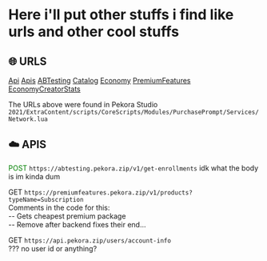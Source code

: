 # Here i'll put other stuffs i find like urls and other cool stuffs

## 🌐 URLS
[Api](https://api.pekora.zip/auth/home)
[Apis](https://apis.pekora.zip/auth/home)
[ABTesting](https://abtesting.pekora.zip/auth/home)
[Catalog](https://catalog.pekora.zip/auth/home)
[Economy](https://economy.pekora.zip/auth/home)
[PremiumFeatures](https://premiumfeatures.pekora.zip/auth/home)
[EconomyCreatorStats](https://economycreatorstats.pekora.zip/auth/home)

The URLs above were found in Pekora Studio `2021/ExtraContent/scripts/CoreScripts/Modules/PurchasePrompt/Services/Network.lua`

## ☁️ APIS
<span style="color:green">POST</span> `https://abtesting.pekora.zip/v1/get-enrollments`
idk what the body is im kinda dum

GET `https://premiumfeatures.pekora.zip/v1/products?typeName=Subscription`  
Comments in the code for this:  
-- Gets cheapest premium package  
-- Remove after backend fixes their end...  

GET `https://api.pekora.zip/users/account-info`  
??? no user id or anything?

